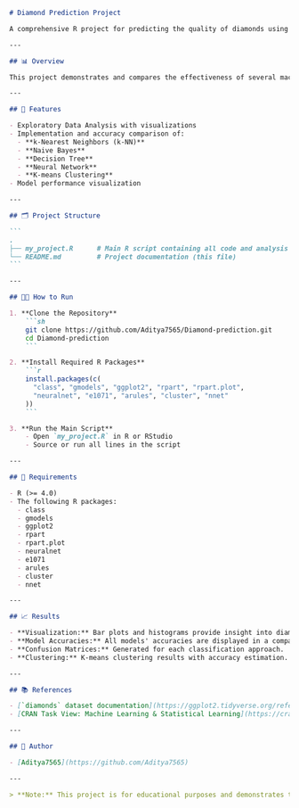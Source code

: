 ````markdown name=README.md
# Diamond Prediction Project

A comprehensive R project for predicting the quality of diamonds using multiple machine learning algorithms on the famous [`diamonds`](https://ggplot2.tidyverse.org/reference/diamonds.html) dataset.

---

## 📊 Overview

This project demonstrates and compares the effectiveness of several machine learning models for predicting the `cut` (quality) of diamonds. The workflow includes data preprocessing, training, testing, clustering, and visualization.

---

## 🚀 Features

- Exploratory Data Analysis with visualizations
- Implementation and accuracy comparison of:
  - **k-Nearest Neighbors (k-NN)**
  - **Naive Bayes**
  - **Decision Tree**
  - **Neural Network**
  - **K-means Clustering**
- Model performance visualization

---

## 🗂️ Project Structure

```
.
├── my_project.R      # Main R script containing all code and analysis
└── README.md         # Project documentation (this file)
```

---

## 🧑‍💻 How to Run

1. **Clone the Repository**
    ```sh
    git clone https://github.com/Aditya7565/Diamond-prediction.git
    cd Diamond-prediction
    ```

2. **Install Required R Packages**
    ```r
    install.packages(c(
      "class", "gmodels", "ggplot2", "rpart", "rpart.plot",
      "neuralnet", "e1071", "arules", "cluster", "nnet"
    ))
    ```

3. **Run the Main Script**
    - Open `my_project.R` in R or RStudio
    - Source or run all lines in the script

---

## 🔧 Requirements

- R (>= 4.0)
- The following R packages:
  - class
  - gmodels
  - ggplot2
  - rpart
  - rpart.plot
  - neuralnet
  - e1071
  - arules
  - cluster
  - nnet

---

## 📈 Results

- **Visualization:** Bar plots and histograms provide insight into diamond features.
- **Model Accuracies:** All models' accuracies are displayed in a comparative bar plot.
- **Confusion Matrices:** Generated for each classification approach.
- **Clustering:** K-means clustering results with accuracy estimation.

---

## 📚 References

- [`diamonds` dataset documentation](https://ggplot2.tidyverse.org/reference/diamonds.html)
- [CRAN Task View: Machine Learning & Statistical Learning](https://cran.r-project.org/web/views/MachineLearning.html)

---

## 📌 Author

- [Aditya7565](https://github.com/Aditya7565)

---

> **Note:** This project is for educational purposes and demonstrates the use of various machine learning models in R.
````
